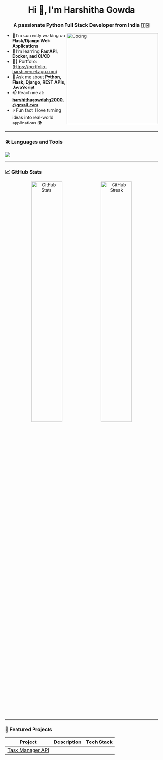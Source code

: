 <h1 align="center">Hi 👋, I'm Harshitha Gowda</h1>
<h3 align="center">A passionate Python Full Stack Developer from India 🇮🇳</h3>

<img align="right" alt="Coding" width="300" src="https://media.giphy.com/media/qgQUggAC3Pfv687qPC/giphy.gif" />

- 🔭 I’m currently working on **Flask/Django Web Applications**
- 🌱 I’m learning **FastAPI, Docker, and CI/CD**
- 👨‍💻 Portfolio: (https://portfolio-harsh.vercel.app.com)
- 💬 Ask me about **Python, Flask, Django, REST APIs, JavaScript**
- 📫 Reach me at: **harshithagowdahg2000.@gmail.com**
- ⚡ Fun fact: I love turning ideas into real-world applications 🌍

---

### 🛠️ Languages and Tools

<p>
  <img src="https://skillicons.dev/icons?i=python,flask,django,html,css,js,react,postgres,git,github,bootstrap,vscode" />
</p>

---

### 📈 GitHub Stats

<p align="center">
  <img src="https://github-readme-stats.vercel.app/api?username=yourusername&show_icons=true&theme=merko" alt="GitHub Stats" width="45%" />
  <img src="https://github-readme-streak-stats.herokuapp.com/?user=yourusername&theme=merko" alt="GitHub Streak" width="45%" />
</p>

---

### 🌟 Featured Projects

| Project | Description | Tech Stack |
|--------|-------------|------------|
| [Task Manager API](https:/)
